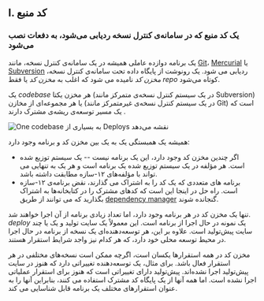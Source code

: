 ## I. کد منبع
### یک کد منبع که در سامانه‌ی کنترل نسخه ردیابی می‌شود، به دفعات نصب می‌شود

یک برنامه دوازده عاملی همیشه در یک سامانه‌ی کنترل نسخه، مانند [Git](http://git-scm.com/)، [Mercurial](https://www.mercurial-scm.org/) یا [Subversion](http://subversion.apache.org/) ردیابی می شود. یک رونوشت از پایگاه داده  تحت سامانه‌ی کنترل نسخه، *مخزن کد* نامیده می شود که اغلب به *مخزن کد* یا فقط *repo* کوتاه می‌شود.

یک *codebase* هر مخزن یکتا (در یک سیستم کنترل نسخه‌ی متمرکز مانند Subversion) یا هر مجموعه‌ای از مخازن (در یک سیستم کنترل نسخه‌ی غیرمتمرکز مانند Git) است که یک مسیر توسعه‌ی ریشه‌ی مشترک دارند .

![One codebase به بسیاری از Deploys نقشه می‌دهد](/images/codebase-deploys.png)

همیشه یک همبستگی یک به یک بین مخزن کد و برنامه وجود دارد:

* اگر چندین مخزن کد وجود دارد، این یک برنامه نیست -- یک سیستم توزیع شده است. هر مؤلفه در یک سیستم توزیع شده یک برنامه است و هر یک به تنهایی می تواند با مؤلفه‌های ۱۲-سازه مطابقت داشته باشد.
* برنامه های متعددی که یک کد را به اشتراک می گذارند، نقض برنامه‌ی ۱۲-سازه است. راه حل در اینجا این است که کدهای مشترک را در کتابخانه‌ها به اشتراک بگذارید که می توانند از طریق [dependency manager](./dependencies) گنجانده شوند.

تنها یک مخزن کد در هر برنامه وجود دارد، اما تعداد زیادی برنامه از آن اجرا خواهند شد. *deploy* یک نمونه در حال اجرا از برنامه است. این معمولاً یک سایت تولید و یک یا چند سایت پیش‌تولید است. علاوه بر این، هر توسعه‌دهنده‌ای یک نسخه از برنامه در حال اجرا در محیط توسعه محلی خود دارد، که هر کدام نیز واجد شرایط استقرار هستند.

مخزن کد در همه استقرارها یکسان است، اگرچه ممکن است نسخه‌های مختلفی در هر استقرار فعال باشد. برای مثال، یک توسعه‌دهنده تغییراتی دارد که هنوز در سایت پیش‌تولید اجرا نشده‌اند. پیش‌تولید دارای تغییراتی است که هنوز برای استقرار عملیاتی اجرا نشده است. اما همه آنها از یک پایگاه کد مشترک استفاده می کنند، بنابراین آنها را به عنوان استقرارهای مختلف یک برنامه قابل شناسایی می کند.